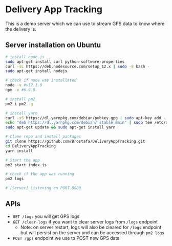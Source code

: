 # Delivery App Tracking

This is a demo server which we can use to stream GPS data to know where the delivery is.

## Server installation on Ubuntu

```bash
# install node.js
sudo apt-get install curl python-software-properties
curl -sL https://deb.nodesource.com/setup_12.x | sudo -E bash -
sudo apt-get install nodejs

# check if node was installated
node -v #v12.1.0
npm -v #6.9.0

# install pm2
pm2 i pm2 -g

# install yarn
curl -sS https://dl.yarnpkg.com/debian/pubkey.gpg | sudo apt-key add -
echo "deb https://dl.yarnpkg.com/debian/ stable main" | sudo tee /etc/apt/sources.list.d/yarn.list
sudo apt-get update && sudo apt-get install yarn

# Clone repo and install packages
git clone https://github.com/Brostafa/DeliveryAppTracking.git
cd DeliveryAppTracking
yarn install

# Start the app
pm2 start index.js

# check if the app was running
pm2 logs

# [Server] Listening on PORT 8080
```

## APIs

- `GET /logs` you will get GPS logs
- `GET /clear-logs` if you want to clear server logs from `/logs` endpoint
  - Note: on server restart, logs will also be cleared for `/logs` endpoint but will persist on the server and can be accessed through `pm2 logs`
- `POST /gps` endpoint we use to POST new GPS data